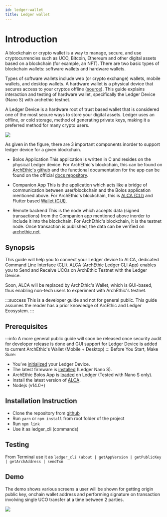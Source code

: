 ```yaml
---
id: ledger-wallet
title: Ledger wallet
---
```


# Introduction

A blockchain or crypto wallet is a way to manage, secure, and use cryptocurrencies such as UCO, Bitcoin, Ethereum and other digital assets based on a blockchain (for example, an NFT). There are two basic types of blockchain wallets: software wallets and hardware wallets.

Types of software wallets include web (or crypto exchange) wallets, mobile wallets, and desktop wallets. A hardware wallet is a physical device that secures access to your cryptos offline ([source](https://www.fool.com/investing/stock-market/market-sectors/financials/blockchain-stocks/blockchain-wallet/#:~:text=There%20are%20two%20basic%20types,access%20to%20your%20cryptos%20offline.)). This guide explains interaction and testing of hardware wallet, specifically the Ledger Device (Nano S) with archethic testnet.

A Ledger Device is a hardware root of trust based wallet that is considered one of the most secure ways to store your digital assets. Ledger uses an offline, or cold storage, method of generating private keys, making it a preferred method for many crypto users. 


![](https://i.imgur.com/hlFqBsS.png)

As given in the figure, there are 3 important components inorder to support ledger device for a given blockchain.
- Bolos Application
    This application is written in C and resides on the physical Ledger device. For ArchEthic's blockchain, this can be found on [ArchEthic's github](https://github.com/archethic-foundation/archethic-ledger) and the functional documentation for the app can be found on the official [docs repository](https://github.com/archethic-foundation/archethic-docs/blob/docusaurus/development/wallets/hardware/ledger/archethic_bolos_app.md).

- Companion App
    This is the application which acts like a bridge of communication between user/blockchain and the Bolos application mentioned above. For ArchEthic's blockchain, this is [ALCA (CLI)](https://github.com/archethic-foundation/ledger-cli-app) and Flutter based [Wallet (GUI)](https://github.com/archethic-foundation/archethic_wallet).
    
- Remote backend
    This is the node which accepts data (signed transactions) from the Companion app mentioned above inorder to include it into the blockchain. For ArchEthic's blockchain, it is the testnet node. Once transaction is published, the data can be verified on [archethic.net](https://testnet.archethic.net/explorer).
    
    
## Synopsis
This guide will help you to connect your Ledger device to ALCA, dedicated Command Line Interface (CLI). ALCA (ArchEthic Ledger CLI App) enables you to Send and Receive UCOs on ArchEthic Testnet with the Ledger Device.

Soon, ALCA will be replaced by ArchEthic's Wallet, which is GUI-based, thus enabling non-tech users to experiment with ArchEthic's testnet.

:::success
This is a developer guide and not for general public. This guide assumes the reader has a prior knowledge of ArcEthic and Ledger Ecosystem.
:::

## Prerequisites
:::info
A more general public guide will soon be released once security audit for developer release is done and GUI support for Ledger Device is added to current ArchEthic's Wallet (Mobile + Desktop)
:::
Before You Start, Make Sure:
- You’ve [initialized](https://support.ledger.com/hc/en-us/articles/360000613793?docs=true) your Ledger Device.
- The latest firmware is [installed](https://support.ledger.com/hc/en-us/articles/360002731113?docs=true) (Ledger Nano S).
- ArchEthic Bolos App is [loaded](https://github.com/archethic-foundation/archethic-ledger) on Ledger (Tested with Nano S only).
- Install the latest version of [ALCA](https://github.com/archethic-foundation/ledger-cli-app).
- Nodejs (v14.0+)

## Installation Instruction
- Clone the repository from [github](https://github.com/archethic-foundation/ledger-cli-app.git)
- Run `yarn` or `npm install` from root folder of the project
- Run `npm link`
- Use it as ledger_cli (commands)

## Testing
From Terminal use it as ```ledger_cli (about | getAppVersion | getPublicKey | getArchAddress | sendTxn```

## Demo
The demo shows various screens a user will be shown for getting origin public key, onchain wallet address and performing signature on transaction involving single UCO transfer at a time between 2 parties.

![](https://i.imgur.com/gk8Q9Ku.gif)



